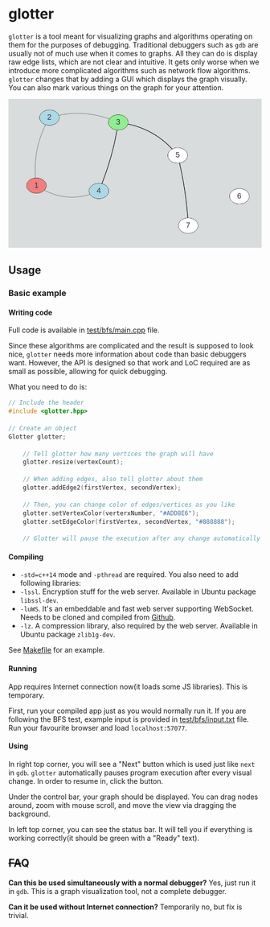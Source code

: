 # glotter
`glotter` is a tool meant for visualizing graphs and algorithms operating on them for the purposes of debugging. Traditional debuggers such as `gdb` are usually not of much use when it comes to graphs. All they can do is display raw edge lists, which are not clear and intuitive. It gets only worse when we introduce more complicated algorithms such as network flow algorithms. `glotter` changes that by adding a GUI which displays the graph visually. You can also mark various things on the graph for your attention.

![Screenshot of example BFS debugging session](help/screen1.jpg "Screen of example BFS debugging session")

## Usage

### Basic example

#### Writing code

Full code is available in [test/bfs/main.cpp](test/bfs/main.cpp) file.

Since these algorithms are complicated and the result is supposed to look nice, `glotter` needs more information about code than basic debuggers want. However, the API is designed so that work and LoC required are as small as possible, allowing for quick debugging.

What you need to do is:
```cpp
// Include the header
#include <glotter.hpp>

// Create an object
Glotter glotter;

	// Tell glotter how many vertices the graph will have
	glotter.resize(vertexCount);

	// When adding edges, also tell glotter about them
	glotter.addEdge2(firstVertex, secondVertex);

	// Then, you can change color of edges/vertices as you like
	glotter.setVertexColor(verterxNumber, "#ADD8E6");
	glotter.setEdgeColor(firstVertex, secondVertex, "#888888");

	// Glotter will pause the execution after any change automatically
```

#### Compiling

- `-std=c++14` mode and `-pthread` are required. You also need to add following libraries:
- `-lssl`. Encryption stuff for the web server. Available in Ubuntu package `libssl-dev`.
- `-luWS`. It's an embeddable and fast web server supporting WebSocket. Needs to be cloned and compiled from [Github](https://github.com/uNetworking/uWebSockets).
- `-lz`. A compression library, also required by the web server. Available in Ubuntu package `zlib1g-dev`.

See [Makefile](Makefile) for an example.

#### Running

App requires Internet connection now(it loads some JS libraries). This is temporary.

First, run your compiled app just as you would normally run it. If you are following the BFS test, example input is provided in [test/bfs/input.txt](test/bfs/input.txt) file. Run your favourite browser and load `localhost:57077`.

#### Using

In right top corner, you will see a "Next" button which is used just like `next` in `gdb`. `glotter` automatically pauses program execution after every visual change. In order to resume in, click the button.

Under the control bar, your graph should be displayed. You can drag nodes around, zoom with mouse scroll, and move the view via dragging the background.

In left top corner, you can see the status bar. It will tell you if everything is working correctly(it should be green with a "Ready" text).

## ~~FA~~Q

**Can this be used simultaneously with a normal debugger?**
Yes, just run it in `gdb`. This is a graph visualization tool, not a complete debugger.

**Can it be used without Internet connection?**
Temporarily no, but fix is trivial.